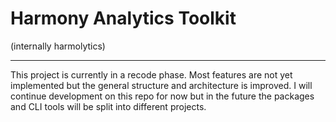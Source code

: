 # Harmony Analytics Toolkit 
(internally harmolytics)

-----
This project is currently in a recode phase. Most features are not yet implemented but the general structure and architecture is improved. I will continue development on this repo for now but in the future the packages and CLI tools will be split into different projects.
